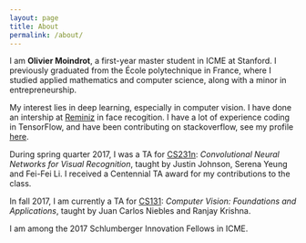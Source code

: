 ```yaml
---
layout: page
title: About
permalink: /about/
---
```


I am **Olivier Moindrot**, a first-year master student in ICME at Stanford.
I previously graduated from the École polytechnique in France, where I studied applied mathematics and computer science, along with a minor in entrepreneurship.

My interest lies in deep learning, especially in computer vision. I have done an intership at [Reminiz](http://www.reminiz.com) in face recogition.
I have a lot of experience coding in TensorFlow, and have been contributing on stackoverflow, see my profile [here](https://stackoverflow.com/users/5098368/olivier-moindrot).

During spring quarter 2017, I was a TA for [CS231n](http://cs231n.stanford.edu): *Convolutional Neural Networks for Visual Recognition*, taught by Justin Johnson, Serena Yeung and Fei-Fei Li. I received a Centennial TA award for my contributions to the class.

In fall 2017, I am currently a TA for [CS131](https://cs131.stanford.edu): *Computer Vision: Foundations and Applications*, taught by 
Juan Carlos Niebles and Ranjay Krishna.

I am among the 2017 Schlumberger Innovation Fellows in ICME.
